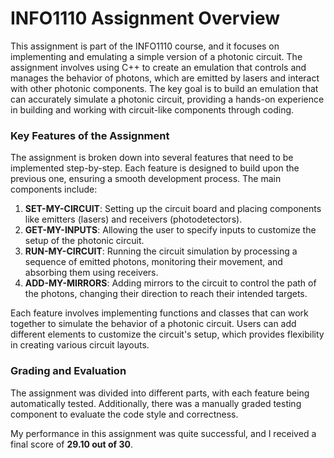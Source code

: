 # INFO1110 Assignment Overview

This assignment is part of the INFO1110 course, and it focuses on implementing and emulating a simple version of a photonic circuit. The assignment involves using C++ to create an emulation that controls and manages the behavior of photons, which are emitted by lasers and interact with other photonic components. The key goal is to build an emulation that can accurately simulate a photonic circuit, providing a hands-on experience in building and working with circuit-like components through coding.

### Key Features of the Assignment

The assignment is broken down into several features that need to be implemented step-by-step. Each feature is designed to build upon the previous one, ensuring a smooth development process. The main components include:

1. **SET-MY-CIRCUIT**: Setting up the circuit board and placing components like emitters (lasers) and receivers (photodetectors).
2. **GET-MY-INPUTS**: Allowing the user to specify inputs to customize the setup of the photonic circuit.
3. **RUN-MY-CIRCUIT**: Running the circuit simulation by processing a sequence of emitted photons, monitoring their movement, and absorbing them using receivers.
4. **ADD-MY-MIRRORS**: Adding mirrors to the circuit to control the path of the photons, changing their direction to reach their intended targets.

Each feature involves implementing functions and classes that can work together to simulate the behavior of a photonic circuit. Users can add different elements to customize the circuit's setup, which provides flexibility in creating various circuit layouts.

### Grading and Evaluation

The assignment was divided into different parts, with each feature being automatically tested. Additionally, there was a manually graded testing component to evaluate the code style and correctness.

My performance in this assignment was quite successful, and I received a final score of **29.10 out of 30**.

